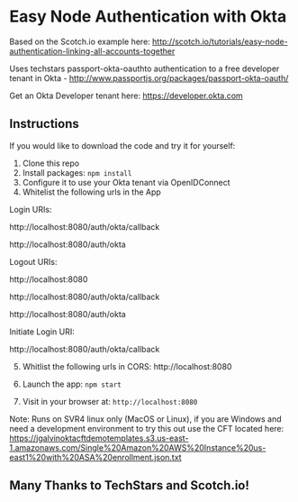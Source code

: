# Easy Node Authentication with Okta

Based on the Scotch.io example here:  http://scotch.io/tutorials/easy-node-authentication-linking-all-accounts-together

Uses techstars passport-okta-oauthto authentication to a free developer tenant in Okta - http://www.passportjs.org/packages/passport-okta-oauth/

Get an Okta Developer tenant here:  https://developer.okta.com 

## Instructions

If you would like to download the code and try it for yourself:

1. Clone this repo
2. Install packages: `npm install`
3. Configure it to use your Okta tenant via OpenIDConnect
4. Whitelist the following urls in the App 

Login URIs:

http://localhost:8080/auth/okta/callback

http://localhost:8080/auth/okta

Logout URIs:

http://localhost:8080

http://localhost:8080/auth/okta/callback

http://localhost:8080/auth/okta

Initiate Login URI:

http://localhost:8080/auth/okta/callback

5.  Whitlist the following urls in CORS:
http://localhost:8080

5. Launch the app: `npm start`
6. Visit in your browser at: `http://localhost:8080`

Note:  Runs on SVR4 linux only (MacOS or Linux), if you are Windows and need a development environment to try this out use the CFT located here:  https://jgalvinoktacftdemotemplates.s3.us-east-1.amazonaws.com/Single%20Amazon%20AWS%20Instance%20us-east1%20with%20ASA%20enrollment.json.txt


## Many Thanks to TechStars and Scotch.io!  
